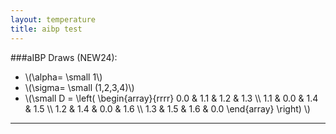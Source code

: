 ```yaml
---
layout: temperature
title: aibp test
---
```


###aIBP Draws (NEW24):

* \\(\alpha= \small 1\\)
* \\(\sigma= \small (1,2,3,4)\\)
* \\(\small
      D = 
      \left(
        \begin{array}{rrrr}
          0.0 & 1.1 & 1.2 & 1.3 \\\\
          1.1 & 0.0 & 1.4 & 1.5 \\\\
          1.2 & 1.4 & 0.0 & 1.6 \\\\
          1.3 & 1.5 & 1.6 & 0.0
        \end{array}
      \right)
      \\)

***

<div id="mlPlot""></div>
<script type="text/javascript">
  draw("demoDat.tsv","tau","#mlPlot");
</script>
